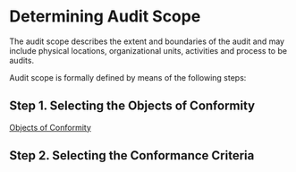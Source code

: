 # Determining Audit Scope

The audit scope describes the extent and boundaries of the audit and may include physical locations, organizational units, activities and process to be audits.

Audit scope is formally defined by means of the following steps:

## Step 1. Selecting the Objects of Conformity

[Objects of Conformity](objects-of-conformity.md)

## Step 2. Selecting the Conformance Criteria

